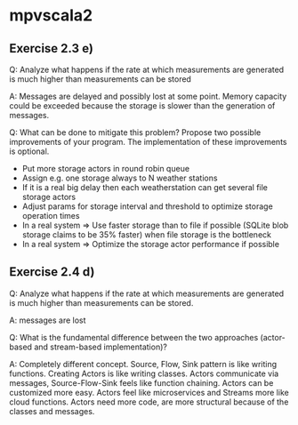 # mpvscala2

## Exercise 2.3 e)
Q:
Analyze what happens if the rate at which measurements are generated is much higher than measurements can be stored

A:
Messages are delayed and possibly lost at some point. Memory capacity could be exceeded because the storage is slower than the generation of messages.

Q:
What can be done to mitigate this problem? Propose two possible improvements of your program. The implementation of these improvements is optional.

- Put more storage actors in round robin queue
- Assign e.g. one storage always to N weather stations
- If it is a real big delay then each weatherstation can get several file storage actors
- Adjust params for storage interval and threshold to optimize storage operation times
- In a real system => Use faster storage than to file if possible (SQLite blob storage claims to be 35% faster) when file storage is the bottleneck
- In a real system => Optimize the storage actor performance if possible


## Exercise 2.4 d)
Q:
Analyze what happens if the rate at which measurements are generated is much higher
than measurements can be stored.

A:
messages are lost

Q:
What is the fundamental difference between the two approaches (actor-based and
stream-based implementation)?

A:
Completely different concept. Source, Flow, Sink pattern is like writing functions. Creating Actors is like writing classes.
Actors communicate via messages, Source-Flow-Sink feels like function chaining.
Actors can be customized more easy. Actors feel like microservices and Streams more like cloud functions.
Actors need more code, are more structural because of the classes and messages. 
